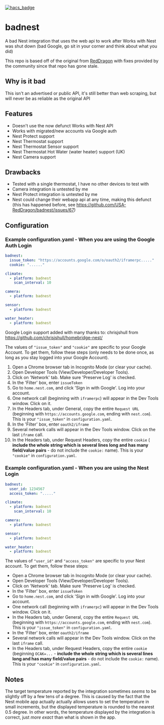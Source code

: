 [![hacs_badge](https://img.shields.io/badge/HACS-Custom-orange.svg)](https://github.com/custom-components/hacs)
# badnest

A bad Nest integration that uses the web api to work after Works with Nest was
shut down (bad Google, go sit in your corner and think about what you did)

This repo is based off of the original from
[RedDragon](https://github.com/USA-RedDragon/badnest) with fixes provided by the
community since that repo has gone stale.

## Why is it bad

This isn't an advertised or public API, it's still better than web scraping, but
will never be as reliable as the original API

## Features

-   Doesn't use the now defunct Works with Nest API
-   Works with migrated/new accounts via Google auth
-   Nest Protect support
-   Nest Thermostat support
-   Nest Thermostat Sensor support
-   Nest Thermostat Hot Water (water heater) support (UK)
-   Nest Camera support

## Drawbacks

-   Tested with a single thermostat, I have no other devices to test with
-   Camera integration is untested by me
-   Nest Protect integration is untested by me
-   Nest could change their webapp api at any time, making this defunct (this has happened before, see <https://github.com/USA-RedDragon/badnest/issues/67>)

## Configuration

### Example configuration.yaml - When you are using the Google Auth Login

```yaml
badnest:
  issue_token: "https://accounts.google.com/o/oauth2/iframerpc....."
  cookie: "......"

climate:
  - platform: badnest
    scan_interval: 10

camera:
  - platform: badnest

sensor:
  - platform: badnest

water_heater:
  - platform: badnest
```

Google Login support added with many thanks to: chrisjshull from
<https://github.com/chrisjshull/homebridge-nest/>

The values of `"issue_token"` and `"cookie"` are specific to your Google
Account. To get them, follow these steps (only needs to be done once, as long as
you stay logged into your Google Account).

1. Open a Chrome browser tab in Incognito Mode (or clear your cache).
2. Open Developer Tools (View/Developer/Developer Tools).
3. Click on 'Network' tab. Make sure 'Preserve Log' is checked.
4. In the 'Filter' box, enter `issueToken`
5. Go to `home.nest.com`, and click 'Sign in with Google'. Log into your account.
6. One network call (beginning with `iframerpc`) will appear in the Dev Tools window. Click on it.
7. In the Headers tab, under General, copy the entire `Request URL` (beginning
   with `https://accounts.google.com`, ending with `nest.com`). This is your
   `"issue_token"` in `configuration.yaml`.
8. In the 'Filter' box, enter `oauth2/iframe`
9. Several network calls will appear in the Dev Tools window. Click on the last `iframe` call.
10. In the Headers tab, under Request Headers, copy the entire `cookie`
    ( **include the whole string which is several lines long and has many
    field/value pairs** - do not include the `cookie:` name).  This is your
    `"cookie"` in `configuration.yaml`.

### Example configuration.yaml - When you are using the Nest Login

```yaml
badnest:
  user_id: 1234567
  access_token: "....."

climate:
  - platform: badnest
    scan_interval: 10

camera:
  - platform: badnest

sensor:
  - platform: badnest

water_heater:
  - platform: badnest
```

The values of `"user_id"` and `"access_token"` are specific to your Nest account.
To get them, follow these steps:

-   Open a Chrome browser tab in Incognito Mode (or clear your cache).
-   Open Developer Tools (View/Developer/Developer Tools).
-   Click on 'Network' tab. Make sure 'Preserve Log' is checked.
-   In the 'Filter' box, enter `issueToken`
-   Go to `home.nest.com`, and click 'Sign in with Google'. Log into your account.
-   One network call (beginning with `iframerpc`) will appear in the Dev Tools window. Click on it.
-   In the Headers tab, under General, copy the entire `Request URL` (beginning with `https://accounts.google.com`, ending with `nest.com`). This is your `"issue_token"` in `configuration.yaml`.
-   In the 'Filter' box, enter `oauth2/iframe`
-   Several network calls will appear in the Dev Tools window. Click on the last `iframe` call.
-   In the Headers tab, under Request Headers, copy the entire `cookie` (beginning `OCAK=...` - **include the whole string which is several lines long and has many field/value pairs** - do not include the `cookie:` name). This is your `"cookie"` in `configuration.yaml`.

## Notes

The target temperature reported by the integration sometimes _seems_ to be
slightly off by a few tens of a degree.  This is caused by the fact that the
Nest mobile app actually actually allows users to set the temperature in small
increments, but the displayed temperature is rounded to the nearest 0.5 degree.
In other words, the temperature displayed by the integration is correct, just
_more exact_ than what is shown in the app.
